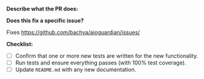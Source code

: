 **Describe what the PR does:**

**Does this fix a specific issue?**

Fixes https://github.com/bachya/aioguardian/issues/<ISSUE ID>

**Checklist:**

- [ ] Confirm that one or more new tests are written for the new functionality.
- [ ] Run tests and ensure everything passes (with 100% test coverage).
- [ ] Update `README.md` with any new documentation.
